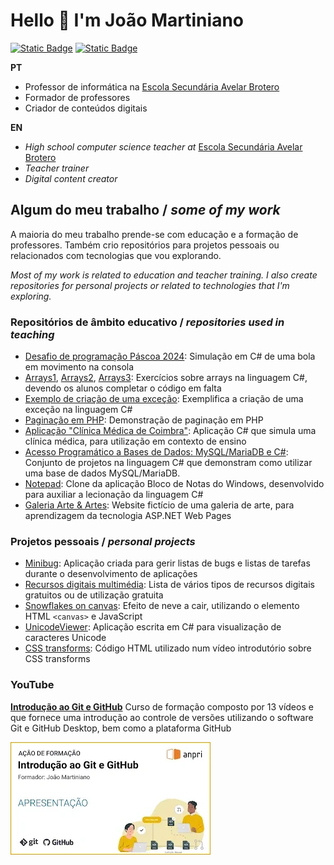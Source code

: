 # Hello :wave: I'm João Martiniano

[![Static Badge](https://img.shields.io/badge/%40joaomartiniano-blue?logo=linkedin)](https://www.linkedin.com/in/joaomartiniano/) [![Static Badge](https://img.shields.io/badge/%40jmartiniano-white?logo=youtube&logoColor=%23ff0000)
](https://www.youtube.com/@jmartiniano)

**PT**
- Professor de informática na [Escola Secundária Avelar Brotero](https://github.com/escolabrotero)
- Formador de professores
- Criador de conteúdos digitais

**EN**
- *High school computer science teacher at* [Escola Secundária Avelar Brotero](https://github.com/escolabrotero)
- *Teacher trainer*
- *Digital content creator*

## Algum do meu trabalho / *some of my work*

A maioria do meu trabalho prende-se com educação e a formação de professores. Também crio repositórios para projetos pessoais ou relacionados com tecnologias que vou explorando.

*Most of my work is related to education and teacher training. I also create repositories for personal projects or related to technologies that I'm exploring.*

### Repositórios de âmbito educativo / *repositories used in teaching*

- [Desafio de programação Páscoa 2024](https://joaomartiniano.github.io/desafio-programacao-pascoa-2024/): Simulação em C# de uma bola em movimento na consola
- [Arrays1](https://github.com/joaomartiniano/Arrays1), [Arrays2](https://github.com/joaomartiniano/Arrays2), [Arrays3](https://github.com/joaomartiniano/Arrays3): Exercícios sobre arrays na linguagem C#, devendo os alunos completar o código em falta
- [Exemplo de criação de uma exceção](https://github.com/joaomartiniano/exemplo-criar-excecao): Exemplifica a criação de uma exceção na linguagem C# 
- [Paginação em PHP](https://github.com/joaomartiniano/paginacao-php): Demonstração de paginação em PHP
- [Aplicação "Clínica Médica de Coimbra"](https://github.com/joaomartiniano/clinica-medica-coimbra): Aplicação C# que simula uma clínica médica, para utilização em contexto de ensino 
- [Acesso Programático a Bases de Dados: MySQL/MariaDB e C#](https://github.com/joaomartiniano/DemoBaseDados): Conjunto de projetos na linguagem C# que demonstram como utilizar uma base de dados MySQL/MariaDB.
- [Notepad](https://github.com/joaomartiniano/Notepad): Clone da aplicação Bloco de Notas do Windows, desenvolvido para auxiliar a lecionação da linguagem C#
- [Galeria Arte & Artes](https://github.com/joaomartiniano/arte-e-artes): Website fictício de uma galeria de arte, para aprendizagem da tecnologia ASP.NET Web Pages

### Projetos pessoais / *personal projects*

- [Minibug](https://github.com/joaomartiniano/MiniBug): Aplicação criada para gerir listas de bugs e listas de tarefas durante o desenvolvimento de aplicações
- [Recursos digitais multimédia](https://github.com/joaomartiniano/recursos-digitais): Lista  de vários tipos de recursos digitais gratuitos ou de utilização gratuita
- [Snowflakes on canvas](https://github.com/joaomartiniano/snowflakes-on-canvas): Efeito de neve a cair, utilizando o elemento HTML ```<canvas>``` e JavaScript
- [UnicodeViewer](https://github.com/joaomartiniano/UnicodeViewer): Aplicação escrita em C# para visualização de caracteres Unicode
- [CSS transforms](https://github.com/joaomartiniano/css-transforms): Código HTML utilizado num vídeo introdutório sobre CSS transforms

### YouTube

**[Introdução ao Git e GitHub](https://www.youtube.com/playlist?list=PLxG9jJiiFxh1_pdhTiPWv2ONvsLfxWEtU)**
Curso de formação composto por 13 vídeos e que fornece uma introdução ao controle de versões utilizando o software Git e GitHub Desktop, bem como a plataforma GitHub

[![Introdução ao Git e GitHub](img/formacao-git-github.webp)](https://www.youtube.com/playlist?list=PLxG9jJiiFxh1_pdhTiPWv2ONvsLfxWEtU)